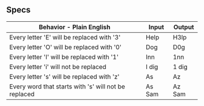 ## Specs

| Behavior - Plain English                             | Input  | Output |
|------------------------------------------------------|--------|--------|
| Every letter 'E' will be replaced with '3'           | Help   | H3lp   |
| Every letter 'O' will be replaced with '0'           | Dog    | D0g    |
| Every letter 'I' will be replaced with '1'           | Inn    | 1nn    |
| Every letter 'i' will not be replaced                | I dig  | 1 dig  |
| Every letter 's' will be replaced with 'z'           | As     | Az     |
| Every word that starts with 's' will not be replaced | As Sam | Az Sam |
